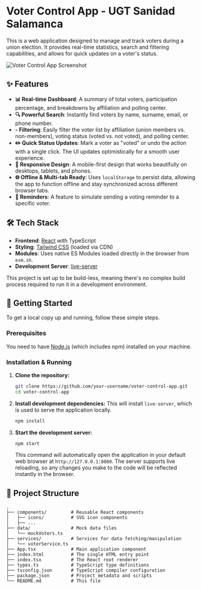 # Voter Control App - UGT Sanidad Salamanca

This is a web application designed to manage and track voters during a union election. It provides real-time statistics, search and filtering capabilities, and allows for quick updates on a voter's status.

![Voter Control App Screenshot](https://i.imgur.com/example.png) <!-- It's recommended to replace this with an actual screenshot of the app -->

## ✨ Features

- **📊 Real-time Dashboard**: A summary of total voters, participation percentage, and breakdowns by affiliation and polling center.
- **🔍 Powerful Search**: Instantly find voters by name, surname, email, or phone number.
- **-  Filtering**: Easily filter the voter list by affiliation (union members vs. non-members), voting status (voted vs. not voted), and polling center.
- **✏️ Quick Status Updates**: Mark a voter as "voted" or undo the action with a single click. The UI updates optimistically for a smooth user experience.
- **📱 Responsive Design**: A mobile-first design that works beautifully on desktops, tablets, and phones.
- **🌐 Offline & Multi-tab Ready**: Uses `localStorage` to persist data, allowing the app to function offline and stay synchronized across different browser tabs.
- **🔔 Reminders**: A feature to simulate sending a voting reminder to a specific voter.

## 🛠️ Tech Stack

- **Frontend**: [React](https://reactjs.org/) with TypeScript
- **Styling**: [Tailwind CSS](https://tailwindcss.com/) (loaded via CDN)
- **Modules**: Uses native ES Modules loaded directly in the browser from `esm.sh`.
- **Development Server**: [live-server](https://www.npmjs.com/package/live-server)

This project is set up to be build-less, meaning there's no complex build process required to run it in a development environment.

## 🚀 Getting Started

To get a local copy up and running, follow these simple steps.

### Prerequisites

You need to have [Node.js](https://nodejs.org/en/) (which includes npm) installed on your machine.

### Installation & Running

1. **Clone the repository:**
   ```sh
   git clone https://github.com/your-username/voter-control-app.git
   cd voter-control-app
   ```
2. **Install development dependencies:**
   This will install `live-server`, which is used to serve the application locally.
   ```sh
   npm install
   ```
3. **Start the development server:**
   ```sh
   npm start
   ```
   This command will automatically open the application in your default web browser at `http://127.0.0.1:8080`. The server supports live reloading, so any changes you make to the code will be reflected instantly in the browser.

## 📁 Project Structure

```
.
├── components/         # Reusable React components
│   ├── icons/          # SVG icon components
│   ├── ...
├── data/               # Mock data files
│   └── mockVoters.ts
├── services/           # Services for data fetching/manipulation
│   └── voterService.ts
├── App.tsx             # Main application component
├── index.html          # The single HTML entry point
├── index.tsx           # The React root renderer
├── types.ts            # TypeScript type definitions
├── tsconfig.json       # TypeScript compiler configuration
├── package.json        # Project metadata and scripts
└── README.md           # This file
```
